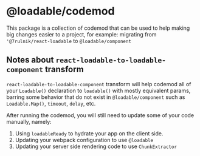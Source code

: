 # @loadable/codemod

This package is a collection of codemod that can be used to help making big changes easier to a project, for example: migrating from `'@7rulnik/react-loadable` to `@loadable/component`

## Notes about `react-loadable-to-loadable-component` transform

`react-loadable-to-loadable-component` transform will help codemod all of your `Loadable()` declaration to `loadable()` with mostly equivalent params, barring some behavior that do not exist in `@loadable/component` such as `Loadable.Map()`, `timeout`, `delay`, etc.

After running the codemod, you will still need to update some of your code manually, namely:

1. Using `loadableReady` to hydrate your app on the client side.
2. Updating your webpack configuration to use `@loadable`
3. Updating your server side rendering code to use `ChunkExtractor`
